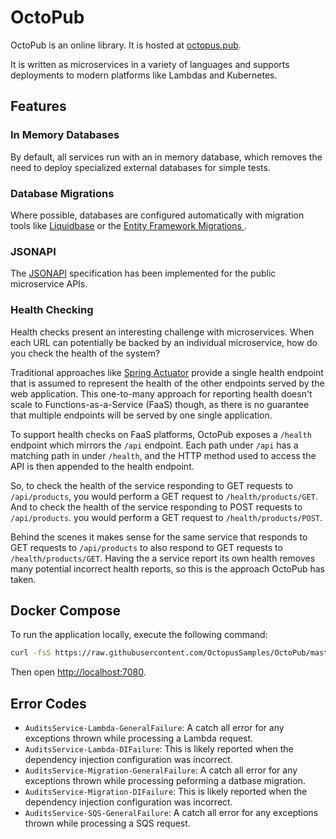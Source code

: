 # OctoPub

OctoPub is an online library. It is hosted at [octopus.pub](https://octopus.pub/).

It is written as microservices in a variety of languages and supports deployments to modern platforms like Lambdas and Kubernetes.

## Features


### In Memory Databases
By default, all services run with an in memory database, which removes the need to deploy specialized external databases for simple tests.

### Database Migrations
Where possible, databases are configured automatically with migration tools like [Liquidbase](https://www.liquibase.org/) or the [Entity Framework Migrations ](https://docs.microsoft.com/en-us/ef/core/managing-schemas/migrations/?tabs=dotnet-core-cli).

### JSONAPI
The [JSONAPI](https://jsonapi.org/) specification has been implemented for the public microservice APIs.

### Health Checking
Health checks present an interesting challenge with microservices. When each URL can potentially be backed by an individual microservice, how do you
check the health of the system?

Traditional approaches like [Spring Actuator](https://docs.spring.io/spring-boot/docs/current/reference/html/actuator.html) provide a single health
endpoint that is assumed to represent the health of the other endpoints served by the web application. This one-to-many approach for reporting
health doesn't scale to Functions-as-a-Service (FaaS) though, as there is no guarantee that multiple endpoints will be served by one single application.

To support health checks on FaaS platforms, OctoPub exposes a `/health` endpoint which mirrors the `/api` endpoint. Each path under `/api` has a matching
path in under `/health`, and the HTTP method used to access the API is then appended to the health endpoint.

So, to check the health of the service responding to GET requests to `/api/products`, you would perform a GET request to `/health/products/GET`. And to check the 
health of the service responding to POST requests to `/api/products`. you would perform a GET request to `/health/products/POST`.

Behind the scenes it makes sense for the same service that responds to GET requests to `/api/products` to also respond to GET requests to `/health/products/GET`. Having the a service report its own health removes many potential incorrect health reports, so this is the approach OctoPub has taken.

## Docker Compose

To run the application locally, execute the following command:

```bash
curl -fsS https://raw.githubusercontent.com/OctopusSamples/OctoPub/master/docker/docker-compose.yml | docker-compose -f - up -d
```

Then open [http://localhost:7080](http://localhost:7080).

## Error Codes
* `AuditsService-Lambda-GeneralFailure`: A catch all error for any exceptions thrown while processing a Lambda request.
* `AuditsService-Lambda-DIFailure`: This is likely reported when the dependency injection configuration was incorrect.
* `AuditsService-Migration-GeneralFailure`: A catch all error for any exceptions thrown while processing peforming a datbase migration.
* `AuditsService-Migration-DIFailure`: This is likely reported when the dependency injection configuration was incorrect.
* `AuditsService-SQS-GeneralFailure`: A catch all error for any exceptions thrown while processing a SQS request.
